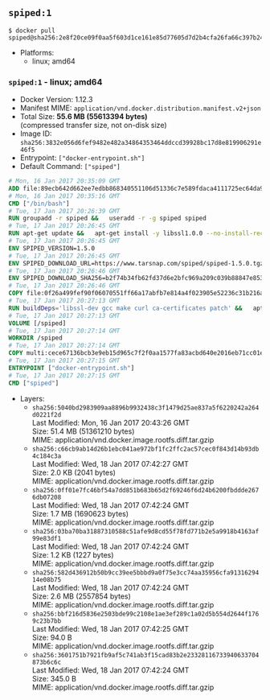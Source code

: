 ## `spiped:1`

```console
$ docker pull spiped@sha256:2e8f20ce09f0aa5f603d1ce161e85d77605d7d2b4cfa26fa66c397b24cc1dfd6
```

-	Platforms:
	-	linux; amd64

### `spiped:1` - linux; amd64

-	Docker Version: 1.12.3
-	Manifest MIME: `application/vnd.docker.distribution.manifest.v2+json`
-	Total Size: **55.6 MB (55613394 bytes)**  
	(compressed transfer size, not on-disk size)
-	Image ID: `sha256:3832e056d6fef9482e482a34864353464ddccd39928bc17d8e819906291e46f5`
-	Entrypoint: `["docker-entrypoint.sh"]`
-	Default Command: `["spiped"]`

```dockerfile
# Mon, 16 Jan 2017 20:35:09 GMT
ADD file:89ecb642d662ee7edbb868340551106d51336c7e589fdaca4111725ec64da957 in / 
# Mon, 16 Jan 2017 20:35:16 GMT
CMD ["/bin/bash"]
# Tue, 17 Jan 2017 20:26:39 GMT
RUN groupadd -r spiped &&	useradd -r -g spiped spiped
# Tue, 17 Jan 2017 20:26:45 GMT
RUN apt-get update &&	apt-get install -y libssl1.0.0 --no-install-recommends &&	rm -rf /var/lib/apt/lists/*
# Tue, 17 Jan 2017 20:26:45 GMT
ENV SPIPED_VERSION=1.5.0
# Tue, 17 Jan 2017 20:26:45 GMT
ENV SPIPED_DOWNLOAD_URL=https://www.tarsnap.com/spiped/spiped-1.5.0.tgz
# Tue, 17 Jan 2017 20:26:46 GMT
ENV SPIPED_DOWNLOAD_SHA256=b2f74b34fb62fd37d6e2bfc969a209c039b88847e853a49e91768dec625facd7
# Tue, 17 Jan 2017 20:26:46 GMT
COPY file:0f26a499fef90f06070551ff66a17abfb7e814a4f023905e52236c31b216a7bb in /0001-Fix-docker-stop-issue.patch 
# Tue, 17 Jan 2017 20:27:13 GMT
RUN buildDeps='libssl-dev gcc make curl ca-certificates patch' &&	apt-get update && apt-get install -y $buildDeps --no-install-recommends &&	rm -rf /var/lib/apt/lists/* &&	curl -fsSL "$SPIPED_DOWNLOAD_URL" -o spiped.tar.gz &&	echo "$SPIPED_DOWNLOAD_SHA256 spiped.tar.gz" |sha256sum -c - &&	mkdir -p /usr/local/src/spiped &&	tar xzf "spiped.tar.gz" -C /usr/local/src/spiped --strip-components=1 &&	rm "spiped.tar.gz" &&	patch -p1 -d /usr/local/src/spiped/ < /0001-Fix-docker-stop-issue.patch &&	make -C /usr/local/src/spiped &&	make -C /usr/local/src/spiped install &&	rm -rf /usr/local/src/spiped &&	apt-get purge -y --auto-remove $buildDeps
# Tue, 17 Jan 2017 20:27:13 GMT
VOLUME [/spiped]
# Tue, 17 Jan 2017 20:27:14 GMT
WORKDIR /spiped
# Tue, 17 Jan 2017 20:27:14 GMT
COPY multi:cece67136bcb3e9eb15d965c7f2f0aa1577fa83acbd640e2016eb71cc01e0cfa in /usr/local/bin/ 
# Tue, 17 Jan 2017 20:27:15 GMT
ENTRYPOINT ["docker-entrypoint.sh"]
# Tue, 17 Jan 2017 20:27:15 GMT
CMD ["spiped"]
```

-	Layers:
	-	`sha256:5040bd2983909aa8896b9932438c3f1479d25ae837a5f6220242a264d0221f2d`  
		Last Modified: Mon, 16 Jan 2017 20:43:26 GMT  
		Size: 51.4 MB (51361210 bytes)  
		MIME: application/vnd.docker.image.rootfs.diff.tar.gzip
	-	`sha256:c66cb9ab14d26b1ebc041ae972bf1fc2ffc2ac57cec0f843d14b93db4c184c3a`  
		Last Modified: Wed, 18 Jan 2017 07:42:27 GMT  
		Size: 2.0 KB (2041 bytes)  
		MIME: application/vnd.docker.image.rootfs.diff.tar.gzip
	-	`sha256:0ff01e7fc46bf54a7dd851b683b65d2f69246f6d24b6200fbddde2676db07208`  
		Last Modified: Wed, 18 Jan 2017 07:42:24 GMT  
		Size: 1.7 MB (1690623 bytes)  
		MIME: application/vnd.docker.image.rootfs.diff.tar.gzip
	-	`sha256:03ba70ba31887310588c51afe9d8cd55f78fd771b2e5a9918b4163af99e83df1`  
		Last Modified: Wed, 18 Jan 2017 07:42:24 GMT  
		Size: 1.2 KB (1227 bytes)  
		MIME: application/vnd.docker.image.rootfs.diff.tar.gzip
	-	`sha256:582d436912b50b9cc39ee5bbbd9a0f75e3cc74aa35956cfa9131629414e08b75`  
		Last Modified: Wed, 18 Jan 2017 07:42:24 GMT  
		Size: 2.6 MB (2557854 bytes)  
		MIME: application/vnd.docker.image.rootfs.diff.tar.gzip
	-	`sha256:bbf216d5836e2503bde99c2108e1ae3ef289c1a02d5b554d2644f1769c23b7bb`  
		Last Modified: Wed, 18 Jan 2017 07:42:25 GMT  
		Size: 94.0 B  
		MIME: application/vnd.docker.image.rootfs.diff.tar.gzip
	-	`sha256:3601751b7921fb9af5c741ab3f15cad83b2e23328116733940633704873b6c6c`  
		Last Modified: Wed, 18 Jan 2017 07:42:24 GMT  
		Size: 345.0 B  
		MIME: application/vnd.docker.image.rootfs.diff.tar.gzip
